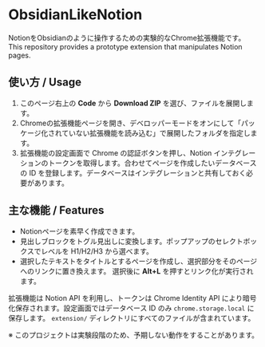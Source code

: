 # ObsidianLikeNotion

NotionをObsidianのように操作するための実験的なChrome拡張機能です。 
This repository provides a prototype extension that manipulates Notion pages.

## 使い方 / Usage
1. このページ右上の **Code** から **Download ZIP** を選び、ファイルを展開します。
2. Chromeの拡張機能ページを開き、デベロッパーモードをオンにして「パッケージ化されていない拡張機能を読み込む」で展開したフォルダを指定します。
3. 拡張機能の設定画面で Chrome の認証ボタンを押し、Notion インテグレーションのトークンを取得します。合わせてページを作成したいデータベースの ID を登録します。データベースはインテグレーションと共有しておく必要があります。

## 主な機能 / Features
- Notionページを素早く作成できます。
- 見出しブロックをトグル見出しに変換します。ポップアップのセレクトボックスでレベルを H1/H2/H3 から選べます。
- 選択したテキストをタイトルとするページを作成し、選択部分をそのページへのリンクに置き換えます。
  選択後に **Alt+L** を押すとリンク化が実行されます。

拡張機能は Notion API を利用し、トークンは Chrome Identity API により暗号化保存されます。設定画面ではデータベース ID のみ `chrome.storage.local` に保存します。
`extension/` ディレクトリにすべてのファイルが含まれています。

※ このプロジェクトは実験段階のため、予期しない動作をすることがあります。
